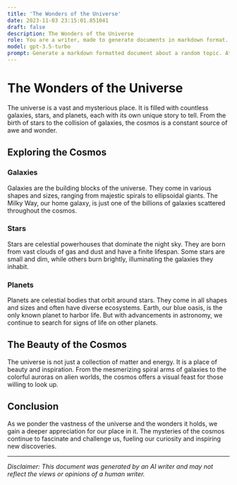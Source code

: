 ```yaml
---
title: 'The Wonders of the Universe'
date: 2023-11-03 23:15:01.851041
draft: false
description: The Wonders of the Universe
role: You are a writer, made to generate documents in markdown format. It is very important that all of the documents you generate are in valid markdown format.
model: gpt-3.5-turbo
prompt: Generate a markdown formatted document about a random topic. At the bottom, include a disclaimer explaining that the document was generated by you. The first line of the document should be the title. Make sure that the entire document is in proper markdown format, using a mix of various tags to make the document visually appealing.
---
```


# The Wonders of the Universe

The universe is a vast and mysterious place. It is filled with countless galaxies, stars, and planets, each with its own unique story to tell. From the birth of stars to the collision of galaxies, the cosmos is a constant source of awe and wonder.

## Exploring the Cosmos

### Galaxies
Galaxies are the building blocks of the universe. They come in various shapes and sizes, ranging from majestic spirals to ellipsoidal giants. The Milky Way, our home galaxy, is just one of the billions of galaxies scattered throughout the cosmos.

### Stars
Stars are celestial powerhouses that dominate the night sky. They are born from vast clouds of gas and dust and have a finite lifespan. Some stars are small and dim, while others burn brightly, illuminating the galaxies they inhabit.

### Planets
Planets are celestial bodies that orbit around stars. They come in all shapes and sizes and often have diverse ecosystems. Earth, our blue oasis, is the only known planet to harbor life. But with advancements in astronomy, we continue to search for signs of life on other planets.

## The Beauty of the Cosmos

The universe is not just a collection of matter and energy. It is a place of beauty and inspiration. From the mesmerizing spiral arms of galaxies to the colorful auroras on alien worlds, the cosmos offers a visual feast for those willing to look up.

## Conclusion

As we ponder the vastness of the universe and the wonders it holds, we gain a deeper appreciation for our place in it. The mysteries of the cosmos continue to fascinate and challenge us, fueling our curiosity and inspiring new discoveries.

---

*Disclaimer: This document was generated by an AI writer and may not reflect the views or opinions of a human writer.*